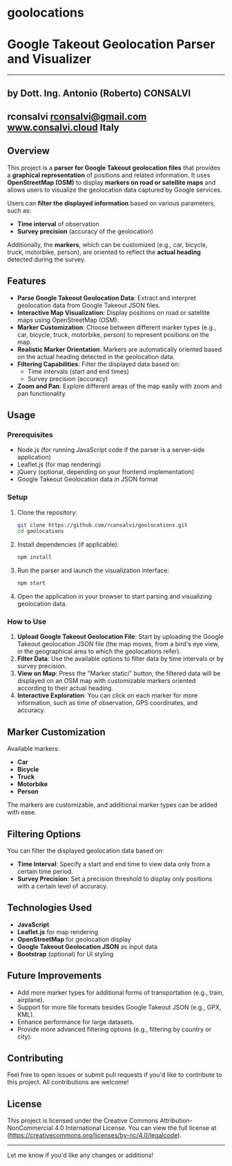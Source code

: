 # goolocations

# Google Takeout Geolocation Parser and Visualizer
--------------------------------------------------
by Dott. Ing. Antonio (Roberto) CONSALVI
--------------------------------------------------
rconsalvi
rconsalvi@gmail.com
www.consalvi.cloud
Italy
--------------------------------------------------

## Overview

This project is a **parser for Google Takeout geolocation files** that provides a **graphical representation** of positions and related information. 
It uses **OpenStreetMap (OSM)** to display **markers on road or satellite maps** and allows users to visualize the geolocation data captured by Google services. 

Users can **filter the displayed information** based on various parameters, such as:
- **Time interval** of observation
- **Survey precision** (accuracy of the geolocation)

Additionally, the **markers**, which can be customized (e.g., car, bicycle, truck, motorbike, person), are oriented to reflect the **actual heading** detected during the survey.

## Features

- **Parse Google Takeout Geolocation Data**: Extract and interpret geolocation data from Google Takeout JSON files.
- **Interactive Map Visualization**: Display positions on road or satellite maps using OpenStreetMap (OSM).
- **Marker Customization**: Choose between different marker types (e.g., car, bicycle, truck, motorbike, person) to represent positions on the map.
- **Realistic Marker Orientation**: Markers are automatically oriented based on the actual heading detected in the geolocation data.
- **Filtering Capabilities**: Filter the displayed data based on:
  - Time intervals (start and end times)
  - Survey precision (accuracy)
- **Zoom and Pan**: Explore different areas of the map easily with zoom and pan functionality.

## Usage

### Prerequisites

- Node.js (for running JavaScript code if the parser is a server-side application)
- Leaflet.js (for map rendering)
- jQuery (optional, depending on your frontend implementation)
- Google Takeout Geolocation data in JSON format

### Setup

1. Clone the repository:
   ```bash
   git clone https://github.com/rconsalvi/goolocations.git
   cd goolocations
   ```

2. Install dependencies (if applicable):
   ```bash
   npm install
   ```

3. Run the parser and launch the visualization interface:
   ```bash
   npm start
   ```

4. Open the application in your browser to start parsing and visualizing geolocation data.

### How to Use

1. **Upload Google Takeout Geolocation File**: Start by uploading the Google Takeout geolocation JSON file (the map moves, from a bird's eye view, in the geographical area to which the geolocations refer).
2. **Filter Data**: Use the available options to filter data by time intervals or by survey precision.
3. **View on Map**: Press the "Marker statici" button, the filtered data will be displayed on an OSM map with customizable markers oriented according to their actual heading.
4. **Interactive Exploration**: You can click on each marker for more information, such as time of observation, GPS coordinates, and accuracy.

## Marker Customization

Available markers:
- **Car**
- **Bicycle**
- **Truck**
- **Motorbike**
- **Person**

The markers are customizable, and additional marker types can be added with ease.

## Filtering Options

You can filter the displayed geolocation data based on:
- **Time Interval**: Specify a start and end time to view data only from a certain time period.
- **Survey Precision**: Set a precision threshold to display only positions with a certain level of accuracy.

## Technologies Used

- **JavaScript**
- **Leaflet.js** for map rendering
- **OpenStreetMap** for geolocation display
- **Google Takeout Geolocation JSON** as input data
- **Bootstrap** (optional) for UI styling

## Future Improvements

- Add more marker types for additional forms of transportation (e.g., train, airplane).
- Support for more file formats besides Google Takeout JSON (e.g., GPX, KML).
- Enhance performance for large datasets.
- Provide more advanced filtering options (e.g., filtering by country or city).

## Contributing

Feel free to open issues or submit pull requests if you'd like to contribute to this project. All contributions are welcome!

## License

This project is licensed under the Creative Commons Attribution-NonCommercial 4.0 International License. You can view the full license at (https://creativecommons.org/licenses/by-nc/4.0/legalcode).


---

Let me know if you'd like any changes or additions!
